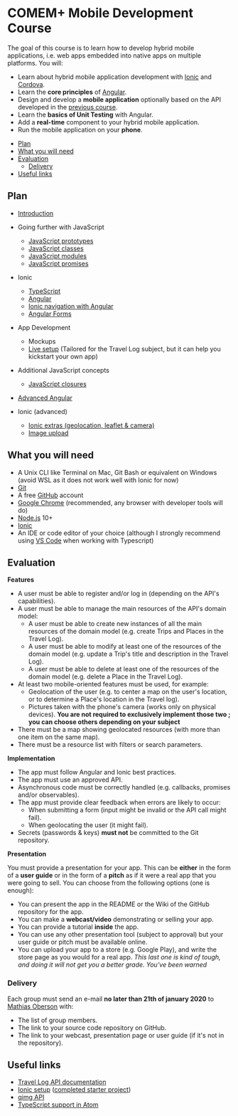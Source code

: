 # COMEM+ Mobile Development Course

The goal of this course is to learn how to develop hybrid mobile applications,
i.e. web apps embedded into native apps on multiple platforms.
You will:

* Learn about hybrid mobile application development with [Ionic][ionic] and [Cordova][cordova].
* Learn the **core principles** of [Angular][angular].
* Design and develop a **mobile application** optionally based on the API developed in the [previous course][archioweb].
* Learn the **basics of Unit Testing** with Angular.
* Add a **real-time** component to your hybrid mobile application.
* Run the mobile application on your **phone**.

<!-- START doctoc generated TOC please keep comment here to allow auto update -->
<!-- DON'T EDIT THIS SECTION, INSTEAD RE-RUN doctoc TO UPDATE -->


- [Plan](#plan)
- [What you will need](#what-you-will-need)
- [Evaluation](#evaluation)
  - [Delivery](#delivery)
- [Useful links](#useful-links)

<!-- END doctoc generated TOC please keep comment here to allow auto update -->

## Plan

* [Introduction](./subjects/ionic)

* Going further with JavaScript
  * [JavaScript prototypes](./subjects/js-prototypes)
  * [JavaScript classes](./subjects/js-classes)
  * [JavaScript modules](./subjects/js-modules)
  * [JavaScript promises](./subjects/js-promises)

* Ionic
  * [TypeScript](./subjects/ts)
  * [Angular](./subjects/angular)
  * [Ionic navigation with Angular](./subjects/ionic-angular)
  * [Angular Forms](./subjects/angular-forms)

* App Development
  * Mockups
  * [Live setup][setup-project] (Tailored for the Travel Log subject, but it can help you kickstart your own app)

* Additional JavaScript concepts
  * [JavaScript closures](./subjects/js-closures)

* [Advanced Angular](./subjects/advanced-angular)

* Ionic (advanced)
  * [Ionic extras (geolocation, leaflet & camera)](./subjects/ionic-extras)
  * [Image upload](https://github.com/MediaComem/comem-devmobil/blob/master/IMAGE-UPLOAD.md#image-upload)

## What you will need

* A Unix CLI like Terminal on Mac, Git Bash or equivalent on Windows (avoid WSL as it does not work well with Ionic for now)
* [Git][git-downloads]
* A free [GitHub][github] account
* [Google Chrome][chrome] (recommended, any browser with developer tools will do)
* [Node.js][node] 10+
* [Ionic][ionic-getting-started]
* An IDE or code editor of your choice (although I strongly recommend using [VS Code][vs-code] when working with Typescript)

## Evaluation

**Features**

* A user must be able to register and/or log in (depending on the API's capabilities).
* A user must be able to manage the main resources of the API's domain model:
  * A user must be able to create new instances of all the main resources of the domain model (e.g. create Trips and Places in the Travel Log).
  * A user must be able to modify at least one of the resources of the domain model (e.g. update a Trip's title and description in the Travel Log).
  * A user must be able to delete at least one of the resources of the domain model (e.g. delete a Place in the Travel Log).
* At least two mobile-oriented features must be used, for example:
  * Geolocation of the user (e.g. to center a map on the user's location, or to determine a Place's location in the Travel log).
  * Pictures taken with the phone's camera (works only on physical devices).
    **You are not required to exclusively implement those two ; you can choose others depending on your subject**
* There must be a map showing geolocated resources (with more than one item on the same map).
* There must be a resource list with filters or search parameters.

**Implementation**

* The app must follow Angular and Ionic best practices.
* The app must use an approved API.
* Asynchronous code must be correctly handled (e.g. callbacks, promises and/or observables).
* The app must provide clear feedback when errors are likely to occur:
  * When submitting a form (input might be invalid or the API call might fail).
  * When geolocating the user (it might fail).
* Secrets (passwords & keys) **must not** be committed to the Git repository.

**Presentation**

You must provide a presentation for your app.
This can be **either** in the form of a **user guide** or in the form of a **pitch** as if it were a real app that you were going to sell.
You can choose from the following options (one is enough):

* You can present the app in the README or the Wiki of the GitHub repository for the app.
* You can make a **webcast/video** demonstrating or selling your app.
* You can provide a tutorial **inside** the app.
* You can use any other presentation tool (subject to approval) but your user guide or pitch must be available online.
* You can upload your app to a store (e.g. Google Play), and write the store page as you would for a real app.
  _This last one is kind of tough, and doing it will not get you a better grade. You've been warned_

### Delivery

Each group must send an e-mail **no later than 21th of january 2020** to [Mathias Oberson](mailto:mathias.oberson@heig-vd.ch) with:

* The list of group members.
* The link to your source code repository on GitHub.
* The link to your webcast, presentation page or user guide (if it's not in the repository).

## Useful links

* [Travel Log API documentation][travel-log-api]
* [Ionic setup][setup-project] ([completed starter project][starter-project])
* [qimg API][qimg]
* [TypeScript support in Atom](https://github.com/MediaComem/comem-devmobil/blob/03da6e080cf5def32425fc58a3bc5d53047c09eb/ATOM-TYPESCRIPT.md#typescript-support-in-atom)

[angular]: https://angular.io
[archioweb]: https://github.com/MediaComem/comem-archioweb
[chrome]: https://www.google.com/chrome/
[cordova]: https://cordova.apache.org
[git-downloads]: https://git-scm.com/downloads
[github]: https://github.com
[ionic]: http://ionicframework.com
[ionic-getting-started]: http://ionicframework.com/getting-started/
[node]: https://nodejs.org/
[qimg]: https://mediacomem.github.io/comem-qimg/
[setup-project]: https://github.com/MediaComem/comem-travel-log-ionic-setup
[starter-project]: https://github.com/MediaComem/comem-travel-log-ionic-starter
[travel-log-api]: https://comem-travel-log-api.herokuapp.com
[vs-code]: https://code.visualstudio.com/
